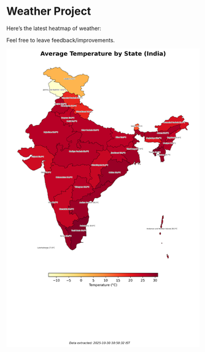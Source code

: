 # Weather Project

Here’s the latest heatmap of weather:

Feel free to leave feedback/improvements.

![India Heatmap](docs/assets/india_heatmap.png?v=02F5A2)
